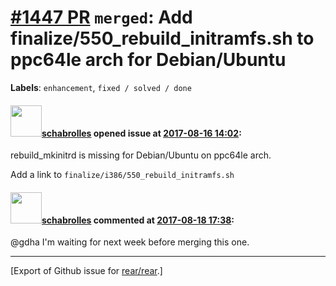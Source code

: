 [\#1447 PR](https://github.com/rear/rear/pull/1447) `merged`: Add finalize/550\_rebuild\_initramfs.sh to ppc64le arch for Debian/Ubuntu
=======================================================================================================================================

**Labels**: `enhancement`, `fixed / solved / done`

#### <img src="https://avatars.githubusercontent.com/u/19491077?u=0021b16ab426902cbe676f6831f41607bbe4d441&v=4" width="50">[schabrolles](https://github.com/schabrolles) opened issue at [2017-08-16 14:02](https://github.com/rear/rear/pull/1447):

rebuild\_mkinitrd is missing for Debian/Ubuntu on ppc64le arch.

Add a link to `finalize/i386/550_rebuild_initramfs.sh`

#### <img src="https://avatars.githubusercontent.com/u/19491077?u=0021b16ab426902cbe676f6831f41607bbe4d441&v=4" width="50">[schabrolles](https://github.com/schabrolles) commented at [2017-08-18 17:38](https://github.com/rear/rear/pull/1447#issuecomment-323415840):

@gdha I'm waiting for next week before merging this one.

------------------------------------------------------------------------

\[Export of Github issue for
[rear/rear](https://github.com/rear/rear).\]
